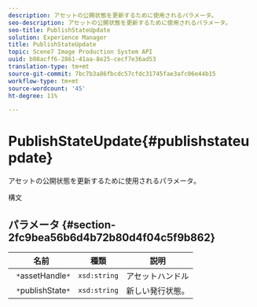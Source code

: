 ```yaml
---
description: アセットの公開状態を更新するために使用されるパラメータ。
seo-description: アセットの公開状態を更新するために使用されるパラメータ。
seo-title: PublishStateUpdate
solution: Experience Manager
title: PublishStateUpdate
topic: Scene7 Image Production System API
uuid: b08acff6-2861-41aa-8e25-cecf7e36ad53
translation-type: tm+mt
source-git-commit: 7bc7b3a86fbcdc57cfdc31745fae3afc06e44b15
workflow-type: tm+mt
source-wordcount: '45'
ht-degree: 11%

---
```



# PublishStateUpdate{#publishstateupdate}

アセットの公開状態を更新するために使用されるパラメータ。

構文

## パラメータ {#section-2fc9bea56b6d4b72b80d4f04c5f9b862}

| 名前 | 種類 | 説明 |
|---|---|---|
| ` *`assetHandle`*` | `xsd:string` | アセットハンドル |
| ` *`publishState`*` | `xsd:string` | 新しい発行状態。 |

